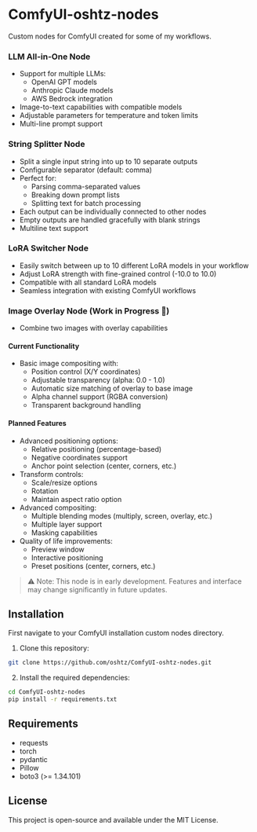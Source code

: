 # ComfyUI-oshtz-nodes
Custom nodes for ComfyUI created for some of my workflows.

### LLM All-in-One Node
- Support for multiple LLMs:
  - OpenAI GPT models
  - Anthropic Claude models
  - AWS Bedrock integration
- Image-to-text capabilities with compatible models
- Adjustable parameters for temperature and token limits
- Multi-line prompt support

### String Splitter Node
- Split a single input string into up to 10 separate outputs
- Configurable separator (default: comma)
- Perfect for:
  - Parsing comma-separated values
  - Breaking down prompt lists
  - Splitting text for batch processing
- Each output can be individually connected to other nodes
- Empty outputs are handled gracefully with blank strings
- Multiline text support

### LoRA Switcher Node
- Easily switch between up to 10 different LoRA models in your workflow
- Adjust LoRA strength with fine-grained control (-10.0 to 10.0)
- Compatible with all standard LoRA models
- Seamless integration with existing ComfyUI workflows

### Image Overlay Node (Work in Progress 🚧)
- Combine two images with overlay capabilities

#### Current Functionality
- Basic image compositing with:
  - Position control (X/Y coordinates)
  - Adjustable transparency (alpha: 0.0 - 1.0)
  - Automatic size matching of overlay to base image
  - Alpha channel support (RGBA conversion)
  - Transparent background handling

#### Planned Features
- Advanced positioning options:
  - Relative positioning (percentage-based)
  - Negative coordinates support
  - Anchor point selection (center, corners, etc.)
- Transform controls:
  - Scale/resize options
  - Rotation
  - Maintain aspect ratio option
- Advanced compositing:
  - Multiple blending modes (multiply, screen, overlay, etc.)
  - Multiple layer support
  - Masking capabilities
- Quality of life improvements:
  - Preview window
  - Interactive positioning
  - Preset positions (center, corners, etc.)

> ⚠️ Note: This node is in early development. Features and interface may change significantly in future updates.

## Installation

First navigate to your ComfyUI installation custom nodes directory.

1. Clone this repository:
```bash
git clone https://github.com/oshtz/ComfyUI-oshtz-nodes.git
```

2. Install the required dependencies:
```bash
cd ComfyUI-oshtz-nodes
pip install -r requirements.txt
```

## Requirements
- requests
- torch
- pydantic
- Pillow
- boto3 (>= 1.34.101)

## License
This project is open-source and available under the MIT License.
